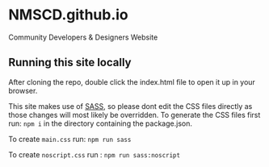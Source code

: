 # NMSCD.github.io
Community Developers &amp; Designers Website


## Running this site locally
After cloning the repo, double click the index.html file to open it up in your browser.

This site makes use of [SASS](https://sass-lang.com/), so please dont edit the CSS files directly as those changes will most likely be overridden. To generate the CSS files first run: 
```npm i``` 
in the directory containing the package.json.

To create `main.css` run:
```npm run sass``` 

To create `noscript.css` run :
```npm run sass:noscript```